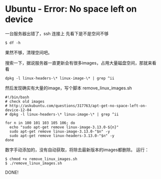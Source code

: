 # Ubuntu - Error: No space left on device

一台服务器出错了，ssh 连接上
先看下是不是空间不够

```
$ df -h
```

果然不够，清理空间吧。

搜索一下，据说服务器一直更新会有很多images，占用大量磁盘空间，那就来看看

```
dpkg -l linux-headers-\* linux-image-\* | grep ^ii
```
然后发现确实有大量的image，写个脚本
remove_linux_images.sh

```
#!/bin/bash
# check old images
# http://askubuntu.com/questions/317763/apt-get-no-space-left-on-device-12-04
# dpkg -l linux-headers-\* linux-image-\* | grep ^ii

for n in 100 101 103 105 106; do
  echo "sudo apt-get remove linux-image-3.13.0-${n}"
  sudo apt-get remove linux-image-3.13.0-"$n" -y
  sudo apt-get remove linux-headers-3.13.0-"$n" -y
done
```

数字手动添加的，没有自动获取，将除去最新版本的images都删除。
运行：

```
$ chmod +x remove_linux_images.sh
$ ./remove_linux_images.sh
```

DONE!
